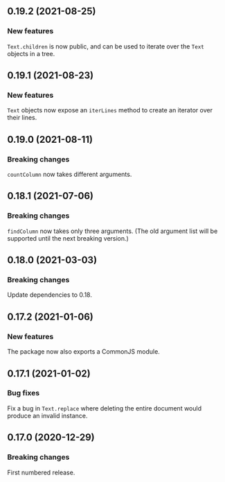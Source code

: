 ## 0.19.2 (2021-08-25)

### New features

`Text.children` is now public, and can be used to iterate over the `Text` objects in a tree.

## 0.19.1 (2021-08-23)

### New features

`Text` objects now expose an `iterLines` method to create an iterator over their lines.

## 0.19.0 (2021-08-11)

### Breaking changes

`countColumn` now takes different arguments.

## 0.18.1 (2021-07-06)

### Breaking changes

`findColumn` now takes only three arguments. (The old argument list will be supported until the next breaking version.)

## 0.18.0 (2021-03-03)

### Breaking changes

Update dependencies to 0.18.

## 0.17.2 (2021-01-06)

### New features

The package now also exports a CommonJS module.

## 0.17.1 (2021-01-02)

### Bug fixes

Fix a bug in `Text.replace` where deleting the entire document would produce an invalid instance.

## 0.17.0 (2020-12-29)

### Breaking changes

First numbered release.

